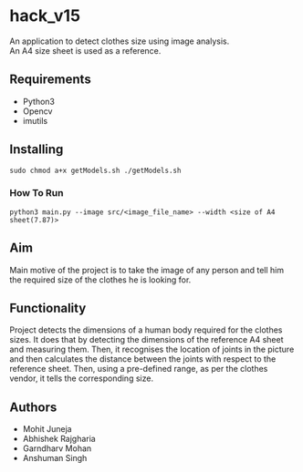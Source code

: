 # hack_v15
An application to detect clothes size using image analysis.<br> An A4 size sheet is used as a reference.

## Requirements
* Python3
* Opencv
* imutils

## Installing
`sudo chmod a+x getModels.sh
./getModels.sh`

### How To Run
`python3 main.py --image src/<image_file_name> --width <size of A4 sheet(7.87)>`

## Aim
Main motive of the project is to take the image of any person and tell him the required size of the clothes he is looking for.

## Functionality
Project detects the dimensions of a human body required for the clothes sizes. It does that by detecting the dimensions of the reference A4 sheet and measuring them. Then, it recognises the location of joints in the picture and then calculates the distance between the joints with respect to the reference sheet. Then, using a pre-defined range, as per the clothes vendor, it tells the corresponding size.

## Authors
- Mohit Juneja
- Abhishek Rajgharia
- Garndharv Mohan
- Anshuman Singh


